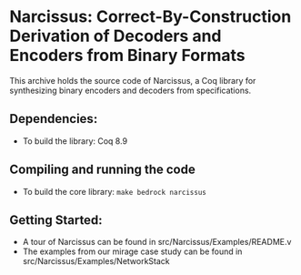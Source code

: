 Narcissus: Correct-By-Construction Derivation of Decoders and Encoders from Binary Formats
======================================================================

This archive holds the source code of Narcissus, a Coq library for
synthesizing binary encoders and decoders from specifications.

## Dependencies:
  * To build the library:          Coq 8.9

## Compiling and running the code
  * To build the core library: `make bedrock narcissus`

## Getting Started:
  * A tour of Narcissus can be found in src/Narcissus/Examples/README.v
  * The examples from our mirage case study can be found in src/Narcissus/Examples/NetworkStack
